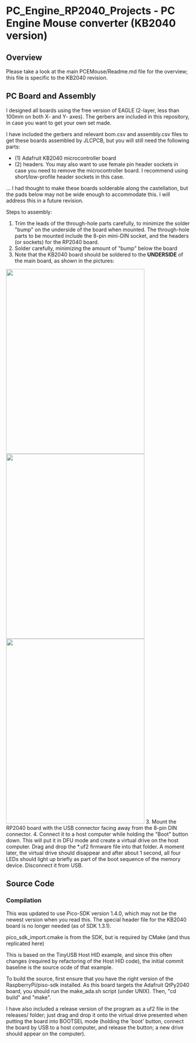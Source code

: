 # PC_Engine_RP2040_Projects - PC Engine Mouse converter (KB2040 version)

## Overview

Please take a look at the main PCEMouse/Readme.md file for the overview; this
file is specific to the KB2040 revision.


## PC Board and Assembly

I designed all boards using the free version of EAGLE (2-layer, less than 100mm on both X- and Y- axes).
The gerbers are included in this repository, in case you want to get your own set made.

I have included the gerbers and relevant bom.csv and assembly.csv files to get these boards
assembled by JLCPCB, but you will still need the following parts:
- (1) Adafruit KB2040 microcontroller board
- (2) headers.  You may also want to use female pin header sockets in case you need to remove the microcontroller board.
I recommend using short/low-profile header sockets in this case.

... I had thought to make these boards solderable along the castellation, but the pads below may not be wide enough
to accommodate this.  I will address this in a future revision.

Steps to assembly:
1. Trim the leads of the through-hole parts carefully, to minimize the solder "bump" on the underside of the board when mounted.
The through-hole parts to be mounted include the 8-pin mini-DIN socket, and the headers (or sockets) for the RP2040 board.
2. Solder carefully, minimizing the amount of "bump" below the board
2. Note that the KB2040 board should be soldered to the **UNDERSIDE** of the main board, as shown in the pictures:
<img src="https://github.com/dshadoff/PC_Engine_RP2040_Projects/blob/main/img/PCEMouse_KB2040a.JPG" width="378" height="504">
<img src="https://github.com/dshadoff/PC_Engine_RP2040_Projects/blob/main/img/PCEMouse_KB2040b.JPG" width="378" height="504">
<img src="https://github.com/dshadoff/PC_Engine_RP2040_Projects/blob/main/img/PCEMouse_KB2040c.JPG" width="378" height="504">
3. Mount the RP2040 board with the USB connector facing away from the 8-pin DIN connector.
4. Connect it to a host computer while holding the "Boot" button down.  This will put it in DFU mode and create a virtual drive
on the host computer.  Drag and drop the *.uf2 firmware file into that folder.  A moment later, the virtual drive should disappear
and after about 1 second, all four LEDs should light up briefly as part of the boot sequence of the memory device.  Disconnect it from USB.


## Source Code

### Compilation

This was updated to use Pico-SDK version 1.4.0, which may not be the newest version when you read this.
The special header file for the KB2040 board is no longer needed (as of SDK 1.3.1).

pico_sdk_import.cmake is from the SDK, but is required by CMake (and thus replicated here)

This is based on the TinyUSB Host HID example, and since this often changes (required by refactoring of
the Host HID code), the initial commit baseline is the source ocde of that example.

To build the source, first ensure that you have the right version of the RaspberryPi/piso-sdk installed.
As this board targets the Adafruit QtPy2040 board, you should run the make_ada.sh script (under UNIX).
Then, "cd build" and "make".

I have also included a release version of the program as a uf2 file in the releases/ folder; just drag and drop it
onto the virtual drive presented when putting the board into BOOTSEL mode (holding the 'boot' button, connect the
board by USB to a host computer, and release the button; a new drive should appear on the computer).

